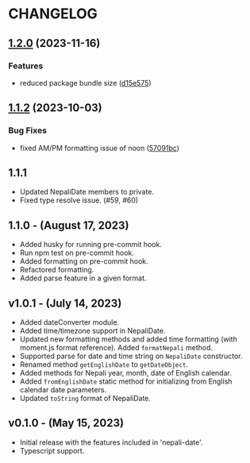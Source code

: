# CHANGELOG

## [1.2.0](https://github.com/opensource-nepal/node-nepali-datetime/compare/v1.1.2...v1.2.0) (2023-11-16)


### Features

* reduced package bundle size ([d15e575](https://github.com/opensource-nepal/node-nepali-datetime/commit/d15e5750ffdebce5233b0476e95c3db1cc7311e6))

## [1.1.2](https://github.com/opensource-nepal/node-nepali-datetime/compare/v1.1.1...v1.1.2) (2023-10-03)


### Bug Fixes

* fixed AM/PM formatting issue of noon ([57091bc](https://github.com/opensource-nepal/node-nepali-datetime/commit/57091bc817f275e07627a0388382f7402f44baff))

## 1.1.1

-   Updated NepaliDate members to private.
-   Fixed type resolve issue. (#59, #60)

## 1.1.0 - (August 17, 2023)

-   Added husky for running pre-commit hook.
-   Run npm test on pre-commit hook.
-   Added formatting on pre-commit hook.
-   Refactored formatting.
-   Added parse feature in a given format.

## v1.0.1 - (July 14, 2023)

-   Added dateConverter module.
-   Added time/timezone support in NepaliDate.
-   Updated new formatting methods and added time formatting (with moment.js format reference). Added `formatNepali` method.
-   Supported parse for date and time string on `NepaliDate` constructor.
-   Renamed method `getEnglishDate` to `getDateObject`.
-   Added methods for Nepali year, month, date of English calendar.
-   Added `fromEnglishDate` static method for initializing from English calendar date parameters.
-   Updated `toString` format of NepaliDate.

## v0.1.0 - (May 15, 2023)

-   Initial release with the features included in 'nepali-date'.
-   Typescript support.
